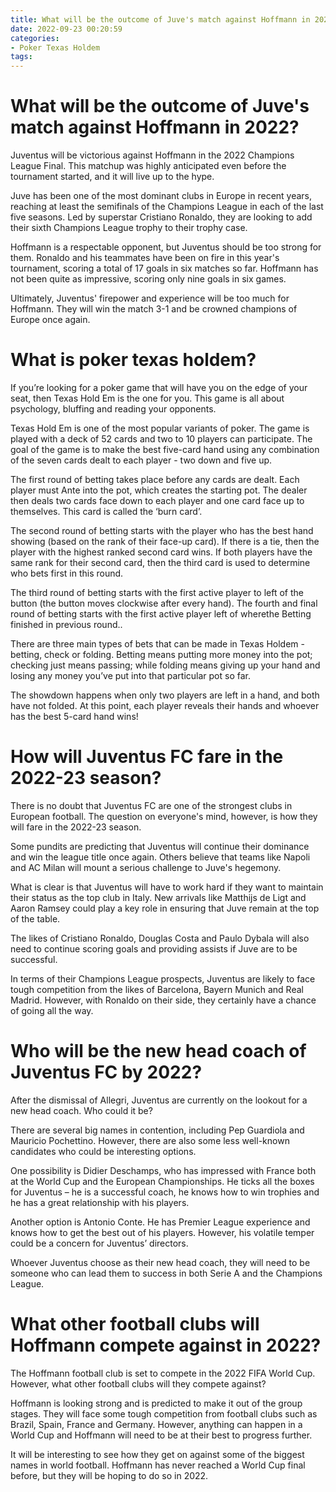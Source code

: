 ```yaml
---
title: What will be the outcome of Juve's match against Hoffmann in 2022
date: 2022-09-23 00:20:59
categories:
- Poker Texas Holdem
tags:
---
```



#  What will be the outcome of Juve's match against Hoffmann in 2022?

Juventus will be victorious against Hoffmann in the 2022 Champions League Final. This matchup was highly anticipated even before the tournament started, and it will live up to the hype.

Juve has been one of the most dominant clubs in Europe in recent years, reaching at least the semifinals of the Champions League in each of the last five seasons. Led by superstar Cristiano Ronaldo, they are looking to add their sixth Champions League trophy to their trophy case.

Hoffmann is a respectable opponent, but Juventus should be too strong for them. Ronaldo and his teammates have been on fire in this year's tournament, scoring a total of 17 goals in six matches so far. Hoffmann has not been quite as impressive, scoring only nine goals in six games.

Ultimately, Juventus' firepower and experience will be too much for Hoffmann. They will win the match 3-1 and be crowned champions of Europe once again.

#  What is poker texas holdem? 

If you’re looking for a poker game that will have you on the edge of your seat, then Texas Hold Em is the one for you. This game is all about psychology, bluffing and reading your opponents.

Texas Hold Em is one of the most popular variants of poker. The game is played with a deck of 52 cards and two to 10 players can participate. The goal of the game is to make the best five-card hand using any combination of the seven cards dealt to each player - two down and five up.

The first round of betting takes place before any cards are dealt. Each player must Ante into the pot, which creates the starting pot. The dealer then deals two cards face down to each player and one card face up to themselves. This card is called the ‘burn card’.

The second round of betting starts with the player who has the best hand showing (based on the rank of their face-up card). If there is a tie, then the player with the highest ranked second card wins. If both players have the same rank for their second card, then the third card is used to determine who bets first in this round. 

The third round of betting starts with the first active player to left of the button (the button moves clockwise after every hand). The fourth and final round of betting starts with the first active player left of wherethe Betting finished in previous round.. 

There are three main types of bets that can be made in Texas Holdem - betting, check or folding. Betting means putting more money into the pot; checking just means passing; while folding means giving up your hand and losing any money you’ve put into that particular pot so far. 

The showdown happens when only two players are left in a hand, and both have not folded. At this point, each player reveals their hands and whoever has the best 5-card hand wins!

#  How will Juventus FC fare in the 2022-23 season?

There is no doubt that Juventus FC are one of the strongest clubs in European football. The question on everyone's mind, however, is how they will fare in the 2022-23 season.

Some pundits are predicting that Juventus will continue their dominance and win the league title once again. Others believe that teams like Napoli and AC Milan will mount a serious challenge to Juve's hegemony.

What is clear is that Juventus will have to work hard if they want to maintain their status as the top club in Italy. New arrivals like Matthijs de Ligt and Aaron Ramsey could play a key role in ensuring that Juve remain at the top of the table.

The likes of Cristiano Ronaldo, Douglas Costa and Paulo Dybala will also need to continue scoring goals and providing assists if Juve are to be successful.

In terms of their Champions League prospects, Juventus are likely to face tough competition from the likes of Barcelona, Bayern Munich and Real Madrid. However, with Ronaldo on their side, they certainly have a chance of going all the way.

#  Who will be the new head coach of Juventus FC by 2022?

After the dismissal of Allegri, Juventus are currently on the lookout for a new head coach. Who could it be?

There are several big names in contention, including Pep Guardiola and Mauricio Pochettino. However, there are also some less well-known candidates who could be interesting options.

One possibility is Didier Deschamps, who has impressed with France both at the World Cup and the European Championships. He ticks all the boxes for Juventus – he is a successful coach, he knows how to win trophies and he has a great relationship with his players.

Another option is Antonio Conte. He has Premier League experience and knows how to get the best out of his players. However, his volatile temper could be a concern for Juventus’ directors.

Whoever Juventus choose as their new head coach, they will need to be someone who can lead them to success in both Serie A and the Champions League.

#  What other football clubs will Hoffmann compete against in 2022?

The Hoffmann football club is set to compete in the 2022 FIFA World Cup. However, what other football clubs will they compete against?

Hoffmann is looking strong and is predicted to make it out of the group stages. They will face some tough competition from football clubs such as Brazil, Spain, France and Germany. However, anything can happen in a World Cup and Hoffmann will need to be at their best to progress further.

It will be interesting to see how they get on against some of the biggest names in world football. Hoffmann has never reached a World Cup final before, but they will be hoping to do so in 2022.